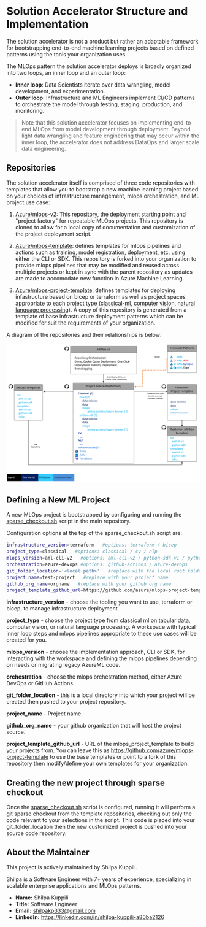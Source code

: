 # Solution Accelerator Structure and Implementation

The solution accelerator is not a product but rather an adaptable framework for bootstrapping end-to-end machine learning projects based on defined patterns using the tools your organization uses.

The MLOps pattern the solution accelerator deploys is broadly organized into two loops, an inner loop and an outer loop:
* **Inner loop**: Data Scientists iterate over data wrangling, model development, and experimentation.
* **Outer loop**: Infrastructure and ML Engineers implement CI/CD patterns to orchestrate the model through testing, staging, production, and monitoring.

> Note that this solution accelerator focuses on implementing end-to-end MLOps from model development through deployment. Beyond light data wrangling and feature engineering that may occur within the inner loop, the accelerator does not address DataOps and larger scale data engineering.

## Repositories

The solution accelerator itself is comprised of three code repositories with templates that allow you to bootstrap a new machine learning project based on your choices of infrastructure management, mlops orchestration, and ML project use case:
1.  [Azure/mlops-v2](https://github.com/Azure/mlops-v2): This repository, the deployment starting point and "project factory" for repeatable MLOps projects. This repository is cloned to allow for a local copy of documentation and customization of the project deployment script.

2. [Azure/mlops-template](https://github.com/Azure/mlops-templates): defines templates for mlops pipelines and actions such as training, model registration, deployment, etc. using either the CLI or SDK. This repository is forked into your organization to provide mlops pipelines that may be modified and reused across multiple projects or kept in sync with the parent repository as updates are made to accomodate new function in Azure Machine Learning.

3. [Azure/mlops-project-template](https://github.com/Azure/mlops-project-template): defines templates for deploying infastructure based on bicep or terraform as well as project spaces appropriate to each project type ([classical-ml](https://github.com/Azure/mlops-project-template/tree/main/classical), [computer vision](https://github.com/Azure/mlops-project-template/tree/main/cv), [natural language processing](https://github.com/Azure/mlops-project-template/tree/main/nlp)). A copy of this repository is generated from a template of base infrastructure deployment patterns which can be modified for suit the requirements of your organization.

A diagram of the repositories and their relationships is below:

![](media/repository_arch.png)

## Defining a New ML Project

A new MLOps project is bootstrapped by configuring and running the [sparse_checkout.sh](/sparse_checkout.sh) script in the main repository. 

Configuration options at the top of the sparse_checkout.sh script are:

```bash
infrastructure_version=terraform   #options: terraform / bicep 
project_type=classical   #options: classical / cv / nlp
mlops_version=aml-cli-v2   #options: aml-cli-v2 / python-sdk-v1 / python-sdk-v2 / rai-aml-cli-v2
orchestration=azure-devops #options: github-actions / azure-devops
git_folder_location='<local path>'   #replace with the local root folder location where you want to create the project folder
project_name=test-project   #replace with your project name
github_org_name=orgname   #replace with your github org name
project_template_github_url=https://github.com/azure/mlops-project-template   #replace with the url for the project template for your organization created in step 2.2, or leave for demo purposes
```

**infrastructure_version** - choose the tooling you want to use, terraform or bicep, to manage infrastructure deployment

**project_type** - choose the project type from classical ml on tabular data, computer vision, or natural language processing. A workspace with typical inner loop steps and mlops pipelines appropriate to these use cases will be created for you.

**mlops_version** - choose the implementation approach, CLI or SDK, for interacting with the workspace and defining the mlops pipelines depending on needs or migrating legacy AzureML code.

**orchestration** - choose the mlops orchestration method, either Azure DevOps or GitHub Actions.

**git_folder_location** - this is a local directory into which your project will be created then pushed to your project repository.

**project_name** - Project name.

**github_org_name** - your github organization that will host the project source.

**project_template_github_url** - URL of the mlops_project_template to build your projects from. You can leave this as https://github.com/azure/mlops-project-template to use the base templates or point to a fork of this repository then modify/define your own templates for your organization.

## Creating the new project through sparse checkout

Once the [sparse_checkout.sh](/sparse_checkout.sh) script is configured, running it will perform a git sparse checkout from the template repositories, checking out only the code relevant to your selections in the script. This code is placed into your git_folder_location then the new customized project is pushed into your source code repository. 

## About the Maintainer

This project is actively maintained by Shilpa Kuppili.

Shilpa is a Software Engineer with 7+ years of experience, specializing in scalable enterprise applications and MLOps patterns.

*   **Name:** Shilpa Kuppili
*   **Title:** Software Engineer
*   **Email:** shilpakp333@gmail.com
*   **LinkedIn:** https://linkedin.com/in/shilpa-kuppili-a80ba2126